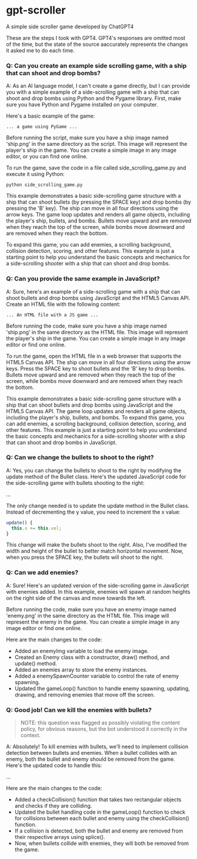 # gpt-scroller
A simple side scroller game developed by ChatGPT4

These are the steps I took with GPT4. GPT4's responses are omitted most of the time, but the state of the source aaccurately represents the changes it asked me to do each time.

### Q: Can you create an example side scrolling game, with a ship that can shoot and drop bombs?

A: As an AI language model, I can't create a game directly, but I can provide you with a simple example of a side-scrolling game with a ship that can shoot and drop bombs using Python and the Pygame library. First, make sure you have Python and Pygame installed on your computer.

Here's a basic example of the game:
```
... a game using PyGame ...
```

Before running the script, make sure you have a ship image named 'ship.png' in the same directory as the script. This image will represent the player's ship in the game. You can create a simple image in any image editor, or you can find one online.

To run the game, save the code in a file called side_scrolling_game.py and execute it using Python:
```
python side_scrolling_game.py
```

This example demonstrates a basic side-scrolling game structure with a ship that can shoot bullets (by pressing the SPACE key) and drop bombs (by pressing the 'B' key). The ship can move in all four directions using the arrow keys. The game loop updates and renders all game objects, including the player's ship, bullets, and bombs. Bullets move upward and are removed when they reach the top of the screen, while bombs move downward and are removed when they reach the bottom.

To expand this game, you can add enemies, a scrolling background, collision detection, scoring, and other features. This example is just a starting point to help you understand the basic concepts and mechanics for a side-scrolling shooter with a ship that can shoot and drop bombs.

### Q: Can you provide the same example in JavaScript?

A: Sure, here's an example of a side-scrolling game with a ship that can shoot bullets and drop bombs using JavaScript and the HTML5 Canvas API. Create an HTML file with the following content:

```
... An HTML file with a JS game ...
```

Before running the code, make sure you have a ship image named 'ship.png' in the same directory as the HTML file. This image will represent the player's ship in the game. You can create a simple image in any image editor or find one online.

To run the game, open the HTML file in a web browser that supports the HTML5 Canvas API. The ship can move in all four directions using the arrow keys. Press the SPACE key to shoot bullets and the 'B' key to drop bombs. Bullets move upward and are removed when they reach the top of the screen, while bombs move downward and are removed when they reach the bottom.

This example demonstrates a basic side-scrolling game structure with a ship that can shoot bullets and drop bombs using JavaScript and the HTML5 Canvas API. The game loop updates and renders all game objects, including the player's ship, bullets, and bombs. To expand this game, you can add enemies, a scrolling background, collision detection, scoring, and other features. This example is just a starting point to help you understand the basic concepts and mechanics for a side-scrolling shooter with a ship that can shoot and drop bombs in JavaScript.

### Q: Can we change the bullets to shoot to the right?

A: Yes, you can change the bullets to shoot to the right by modifying the update method of the Bullet class. Here's the updated JavaScript code for the side-scrolling game with bullets shooting to the right:

...

The only change needed is to update the update method in the Bullet class. Instead of decrementing the y value, you need to increment the x value:
```javascript
update() {
  this.x += this.vel;
}
```

This change will make the bullets shoot to the right. Also, I've modified the width and height of the bullet to better match horizontal movement. Now, when you press the SPACE key, the bullets will shoot to the right.

### Q: Can we add enemies?

A: Sure! Here's an updated version of the side-scrolling game in JavaScript with enemies added. In this example, enemies will spawn at random heights on the right side of the canvas and move towards the left.

Before running the code, make sure you have an enemy image named 'enemy.png' in the same directory as the HTML file. This image will represent the enemy in the game. You can create a simple image in any image editor or find one online.

Here are the main changes to the code:

- Added an enemyImg variable to load the enemy image.
- Created an Enemy class with a constructor, draw() method, and update() method.
- Added an enemies array to store the enemy instances.
- Added a enemySpawnCounter variable to control the rate of enemy spawning.
- Updated the gameLoop() function to handle enemy spawning, updating, drawing, and removing enemies that move off the screen.

### Q: Good job! Can we kill the enemies with bullets?
> NOTE: this question was flagged as possibly violating the content policy, for obvious reasons, but the bot understood it correctly in the context.

A: Absolutely! To kill enemies with bullets, we'll need to implement collision detection between bullets and enemies. When a bullet collides with an enemy, both the bullet and enemy should be removed from the game. Here's the updated code to handle this:

...

Here are the main changes to the code:

- Added a checkCollision() function that takes two rectangular objects and checks if they are colliding.
- Updated the bullet handling code in the gameLoop() function to check for collisions between each bullet and enemy using the checkCollision() function.
- If a collision is detected, both the bullet and enemy are removed from their respective arrays using splice().
- Now, when bullets collide with enemies, they will both be removed from the game.
